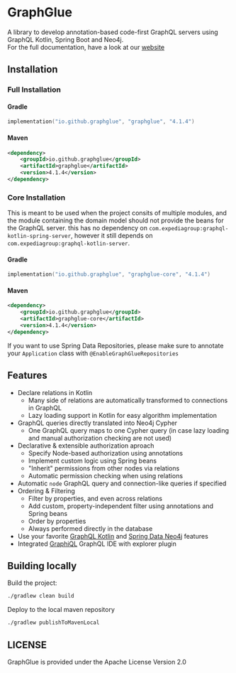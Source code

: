 # GraphGlue

A library to develop annotation-based code-first GraphQL servers using GraphQL Kotlin, Spring Boot and Neo4j.  
For the full documentation, have a look at our [website](https://graphglue.github.io)

## Installation

### Full Installation

#### Gradle
```kts
implementation("io.github.graphglue", "graphglue", "4.1.4")
```

#### Maven
```xml
<dependency>
    <groupId>io.github.graphglue</groupId>
    <artifactId>graphglue</artifactId>
    <version>4.1.4</version>
</dependency>
```

### Core Installation

This is meant to be used when the project consits of multiple modules, and the module containing the domain model should not provide the beans for the GraphQL server.
this has no dependency on `com.expediagroup:graphql-kotlin-spring-server`, however it still depends on `com.expediagroup:graphql-kotlin-server`.

#### Gradle
```kts
implementation("io.github.graphglue", "graphglue-core", "4.1.4")
```

#### Maven
```xml
<dependency>
    <groupId>io.github.graphglue</groupId>
    <artifactId>graphglue-core</artifactId>
    <version>4.1.4</version>
</dependency>
```

If you want to use Spring Data Repositories, please make sure to annotate your `Application` class with `@EnableGraphGlueRepositories`


## Features

- Declare relations in Kotlin
  - Many side of relations are automatically transformed to connections in GraphQL
  - Lazy loading support in Kotlin for easy algorithm implementation
- GraphQL queries directly translated into Neo4j Cypher
  - One GraphQL query maps to one Cypher query (in case lazy loading and manual authorization checking are not used)
- Declarative & extensible authorization aproach
  - Specify Node-based authorization using annotations
  - Implement custom logic using Spring beans
  - "Inherit" permissions from other nodes via relations
  - Automatic permission checking when using relations
- Automatic `node` GraphQL query and connection-like queries if specified
- Ordering & Filtering
  - Filter by properties, and even across relations
  - Add custom, property-independent filter using annotations and Spring beans
  - Order by properties
  - Always performed directly in the database
- Use your favorite [GraphQL Kotlin](https://opensource.expediagroup.com/graphql-kotlin) and [Spring Data Neo4j](https://spring.io/projects/spring-data-neo4j) features
- Integrated [GraphiQL](https://github.com/graphql/graphiql/blob/main/packages/graphiql/README.md) GraphQL IDE with explorer plugin

## Building locally

Build the project:
```sh
./gradlew clean build
```

Deploy to the local maven repository
```sh
./gradlew publishToMavenLocal
```

## LICENSE

GraphGlue is provided under the Apache License Version 2.0 